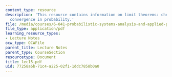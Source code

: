 ```yaml
---
content_type: resource
description: 'This resource contains information on limit theorems: chebyshev inequality,
  convergence in probability.'
file: /media/courses/6-041-probabilistic-systems-analysis-and-applied-probability-spring-2006/77258a6b71c4a22502f11ddc7858b0a0_lec15.pdf
file_type: application/pdf
learning_resource_types:
- Lecture Notes
ocw_type: OCWFile
parent_title: Lecture Notes
parent_type: CourseSection
resourcetype: Document
title: lec15.pdf
uid: 77258a6b-71c4-a225-02f1-1ddc7858b0a0
---
```

